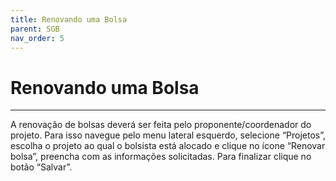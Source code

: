 ```yaml
---
title: Renovando uma Bolsa
parent: SGB
nav_order: 5
---
```


#  Renovando uma Bolsa
---

A renovação de bolsas deverá ser feita pelo proponente/coordenador do projeto. Para isso navegue pelo menu lateral esquerdo, selecione “Projetos”, escolha o projeto ao qual o bolsista está alocado e clique no ícone “Renovar bolsa”, preencha com as informações solicitadas. Para finalizar clique no botão “Salvar”.



